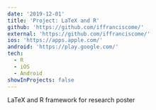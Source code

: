 ```yaml
---
date: '2019-12-01'
title: 'Project: LaTeX and R'
github: 'https://github.com/iffranciscome/'
external: 'https://github.com/iffranciscome/'
ios: 'https://apps.apple.com/'
android: 'https://play.google.com/'
tech:
  - R
  - iOS
  - Android
showInProjects: false
---
```


LaTeX and R framework for research poster
